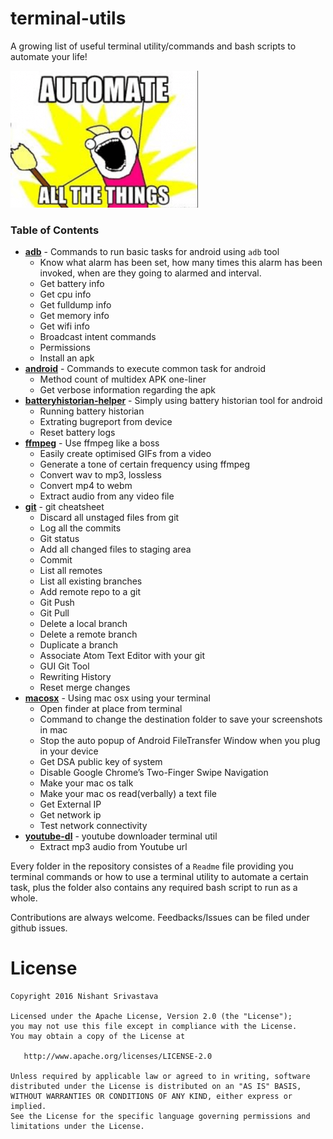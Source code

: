 # terminal-utils

A growing list of useful terminal utility/commands and bash scripts to automate your life!

![#automateeverything](img_meme1.png)

### Table of Contents

+ [**adb**](/adb/) - Commands to run basic tasks for android using `adb` tool
	+ Know what alarm has been set, how many times this alarm has been invoked, when are they going to alarmed and interval.
	+ Get battery info
	+ Get cpu info
	+ Get fulldump info
	+ Get memory info
	+ Get wifi info
	+ Broadcast intent commands
	+ Permissions
	+ Install an apk
+ [**android**](/adb/) - Commands to execute common task for android
	+ Method count of multidex APK one-liner
	+ Get verbose information regarding the apk
+ [**batteryhistorian-helper**](/batteryhistorian-helper/) - Simply using battery historian tool for android
	+ Running battery historian
	+ Extrating bugreport from device
	+ Reset battery logs
+ [**ffmpeg**](/ffmpeg/) - Use ffmpeg like a boss
	+ Easily create optimised GIFs from a video
	+ Generate a tone of certain frequency using ffmpeg
	+ Convert wav to mp3, lossless
	+ Convert mp4 to webm
	+ Extract audio from any video file
+ [**git**](/git/) - git cheatsheet
	+ Discard all unstaged files from git
	+ Log all the commits
	+ Git status
	+ Add all changed files to staging area
	+ Commit
	+ List all remotes
	+ List all existing branches
	+ Add remote repo to a git
	+ Git Push
	+ Git Pull
	+ Delete a local branch
	+ Delete a remote branch
	+ Duplicate a branch
	+ Associate Atom Text Editor with your git
	+ GUI Git Tool
	+ Rewriting History
	+ Reset merge changes
+ [**macosx**](/macosx/) - Using mac osx using your terminal
	+ Open finder at place from terminal
	+ Command to change the destination folder to save your screenshots in mac
	+ Stop the auto popup of Android FileTransfer Window when you plug in your device
	+ Get DSA public key of system
	+ Disable Google Chrome’s Two-Finger Swipe Navigation
	+ Make your mac os talk
	+ Make your mac os read(verbally) a text file
	+ Get External IP
	+ Get network ip
	+ Test network connectivity
+ [**youtube-dl**](/youtube-dl/) - youtube downloader terminal util 
	+ Extract mp3 audio from Youtube url


Every folder in the repository consistes of a `Readme` file providing you terminal commands or how to use a terminal utility to automate a certain task, plus the folder also contains any required bash script to run as a whole.

Contributions are always welcome.
Feedbacks/Issues can be filed under github issues.

License
=======

    Copyright 2016 Nishant Srivastava

    Licensed under the Apache License, Version 2.0 (the "License");
    you may not use this file except in compliance with the License.
    You may obtain a copy of the License at

       http://www.apache.org/licenses/LICENSE-2.0

    Unless required by applicable law or agreed to in writing, software
    distributed under the License is distributed on an "AS IS" BASIS,
    WITHOUT WARRANTIES OR CONDITIONS OF ANY KIND, either express or implied.
    See the License for the specific language governing permissions and
    limitations under the License.

